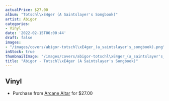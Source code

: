 ```yaml
---
actualPrice: $27.00
album: "Totschl\xE4ger (A Saintslayer's Songbook)"
artist: Abigor
categories:
- Vinyl
date: '2022-02-15T06:00:44'
draft: false
images:
- "/images/covers/abigor-totschl\xE4ger_(a_saintslayer's_songbook).png"
inStock: true
thumbnailImage: "/images/covers/abigor-totschl\xE4ger_(a_saintslayer's_songbook)-thumb.png"
title: "Abigor - Totschl\xE4ger (A Saintslayer's Songbook)"
---
```


## Vinyl
* Purchase from [Arcane Altar](https://arcanealtar.bigcartel.com/product/abigor-totschlager-a-saintslayer-s-songbook-12-lp) for $27.00
